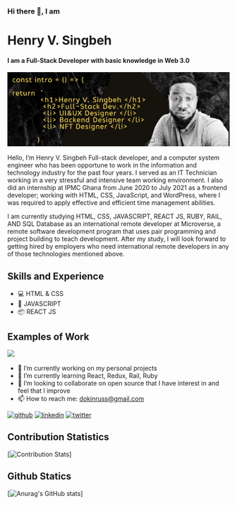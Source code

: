 

### Hi there 👋, I am
#   Henry V. Singbeh
#### I am a Full-Stack Developer with basic knowledge in Web 3.0
![I am a Full-Stack Developer with basic knowledge in Web 3.0](/images/Henry%20V.%20SINGBEH%20(2).png)

Hello, I’m Henry V. Singbeh Full-stack developer, and a computer system engineer who has been opportune to work in the information and technology industry for the past four years. I served as an IT Technician working in a very stressful and intensive team working environment. I also did an internship at IPMC Ghana from June 2020 to July 2021 as a frontend developer; working with HTML, CSS, JavaScript, and WordPress, where I was required to apply effective and efficient time management abilities. 

I am currently studying HTML, CSS, JAVASCRIPT, REACT JS, RUBY, RAIL, AND SQL Database as an international remote developer at Microverse, a remote software development program that uses pair programming and project building to teach development. After my study, I will look forward to getting hired by employers who need international remote developers in any of those technologies mentioned above. 



## Skills and Experience
+ :computer: HTML & CSS
+ :beginner: JAVASCRIPT
+ :package: REACT JS

## Examples of Work

[<img src="images/20220614_130242.gif" width="200"/>](https://henrycode460.github.io/html_Capstone_Project/) 


- 🔭 I’m currently working on my personal projects 
- 🌱 I’m currently learning React, Redux, Rail, Ruby 
- 👯 I’m looking to collaborate on open source that I have interest in and feel that I improve 
- 📫 How to reach me: dokinruss@gmail.com 


[<img src='https://cdn.jsdelivr.net/npm/simple-icons@3.0.1/icons/github.svg' alt='github' height='40'>](https://github.com/henrycode460)  [<img src='https://cdn.jsdelivr.net/npm/simple-icons@3.0.1/icons/linkedin.svg' alt='linkedin' height='40'>](https://www.linkedin.com/in/https://www.linkedin.com/in/henry-varflay-singbeh-75707b229//)  [<img src='https://cdn.jsdelivr.net/npm/simple-icons@3.0.1/icons/twitter.svg' alt='twitter' height='40'>](https://twitter.com/https://twitter.com/460code)  

## Contribution Statistics
[![Contribution Stats](https://github-contribution-stats.vercel.app/api/?username=henrycode460)]

## Github Statics
[![Anurag's GitHub stats](https://github-readme-stats.vercel.app/api?username=henrycode460)]





